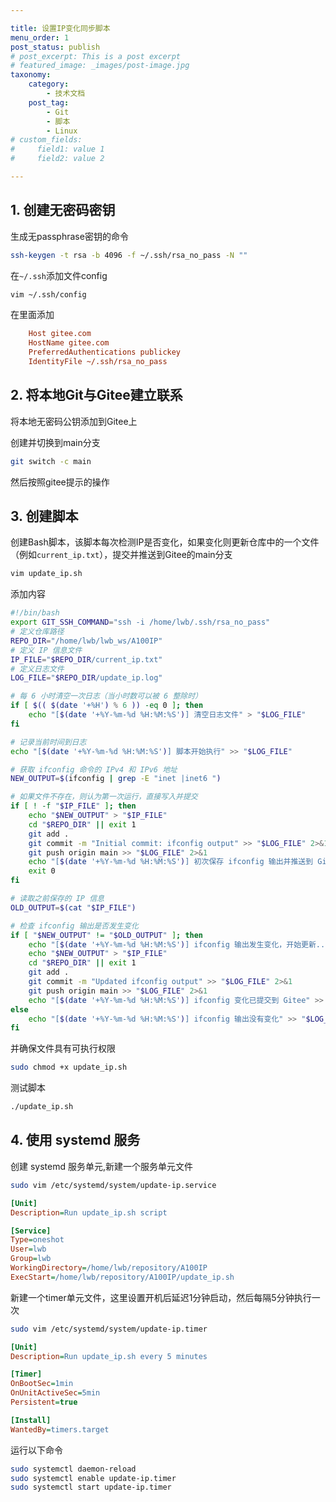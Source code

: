 ```yaml
---

title: 设置IP变化同步脚本
menu_order: 1
post_status: publish
# post_excerpt: This is a post excerpt
# featured_image: _images/post-image.jpg
taxonomy:
    category:
        - 技术文档
    post_tag:
        - Git
        - 脚本
        - Linux
# custom_fields:
#     field1: value 1
#     field2: value 2

---
```


## 1. 创建无密码密钥

生成无passphrase密钥的命令

```bash
ssh-keygen -t rsa -b 4096 -f ~/.ssh/rsa_no_pass -N ""
```

在`~/.ssh`添加文件config

```bash
vim ~/.ssh/config
```

在里面添加

```ini
    Host gitee.com
    HostName gitee.com
    PreferredAuthentications publickey
    IdentityFile ~/.ssh/rsa_no_pass
```

## 2. 将本地Git与Gitee建立联系

将本地无密码公钥添加到Gitee上

创建并切换到main分支

```bash
git switch -c main 
```

然后按照gitee提示的操作

## 3. 创建脚本

创建Bash脚本，该脚本每次检测IP是否变化，如果变化则更新仓库中的一个文件（例如`current_ip.txt`），提交并推送到Gitee的main分支

```bash
vim update_ip.sh
```

添加内容

```bash
#!/bin/bash
export GIT_SSH_COMMAND="ssh -i /home/lwb/.ssh/rsa_no_pass"
# 定义仓库路径
REPO_DIR="/home/lwb/lwb_ws/A100IP"
# 定义 IP 信息文件
IP_FILE="$REPO_DIR/current_ip.txt"
# 定义日志文件
LOG_FILE="$REPO_DIR/update_ip.log"

# 每 6 小时清空一次日志（当小时数可以被 6 整除时）
if [ $(( $(date '+%H') % 6 )) -eq 0 ]; then
    echo "[$(date '+%Y-%m-%d %H:%M:%S')] 清空日志文件" > "$LOG_FILE"
fi

# 记录当前时间到日志
echo "[$(date '+%Y-%m-%d %H:%M:%S')] 脚本开始执行" >> "$LOG_FILE"

# 获取 ifconfig 命令的 IPv4 和 IPv6 地址
NEW_OUTPUT=$(ifconfig | grep -E "inet |inet6 ")

# 如果文件不存在，则认为第一次运行，直接写入并提交
if [ ! -f "$IP_FILE" ]; then
    echo "$NEW_OUTPUT" > "$IP_FILE"
    cd "$REPO_DIR" || exit 1
    git add .
    git commit -m "Initial commit: ifconfig output" >> "$LOG_FILE" 2>&1
    git push origin main >> "$LOG_FILE" 2>&1
    echo "[$(date '+%Y-%m-%d %H:%M:%S')] 初次保存 ifconfig 输出并推送到 Gitee" >> "$LOG_FILE"
    exit 0
fi

# 读取之前保存的 IP 信息
OLD_OUTPUT=$(cat "$IP_FILE")

# 检查 ifconfig 输出是否发生变化
if [ "$NEW_OUTPUT" != "$OLD_OUTPUT" ]; then
    echo "[$(date '+%Y-%m-%d %H:%M:%S')] ifconfig 输出发生变化，开始更新..." >> "$LOG_FILE"
    echo "$NEW_OUTPUT" > "$IP_FILE"
    cd "$REPO_DIR" || exit 1
    git add .
    git commit -m "Updated ifconfig output" >> "$LOG_FILE" 2>&1
    git push origin main >> "$LOG_FILE" 2>&1
    echo "[$(date '+%Y-%m-%d %H:%M:%S')] ifconfig 变化已提交到 Gitee" >> "$LOG_FILE"
else
    echo "[$(date '+%Y-%m-%d %H:%M:%S')] ifconfig 输出没有变化" >> "$LOG_FILE"
fi
```

并确保文件具有可执行权限

```bash
sudo chmod +x update_ip.sh
```

测试脚本

```bash
./update_ip.sh
```

## 4. 使用 systemd 服务

创建 systemd 服务单元,新建一个服务单元文件

```bash
sudo vim /etc/systemd/system/update-ip.service
````

```ini
[Unit]
Description=Run update_ip.sh script

[Service]
Type=oneshot
User=lwb
Group=lwb
WorkingDirectory=/home/lwb/repository/A100IP
ExecStart=/home/lwb/repository/A100IP/update_ip.sh
```

新建一个timer单元文件，这里设置开机后延迟1分钟启动，然后每隔5分钟执行一次

```bash
sudo vim /etc/systemd/system/update-ip.timer
```

```ini
[Unit]
Description=Run update_ip.sh every 5 minutes

[Timer]
OnBootSec=1min
OnUnitActiveSec=5min
Persistent=true

[Install]
WantedBy=timers.target
```

运行以下命令

```bash
sudo systemctl daemon-reload
sudo systemctl enable update-ip.timer
sudo systemctl start update-ip.timer
```
